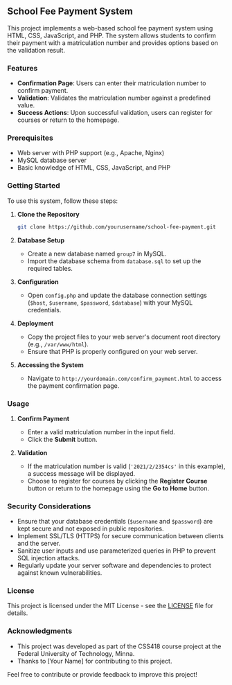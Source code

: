 ## School Fee Payment System

This project implements a web-based school fee payment system using HTML, CSS, JavaScript, and PHP. The system allows students to confirm their payment with a matriculation number and provides options based on the validation result.

### Features

- **Confirmation Page**: Users can enter their matriculation number to confirm payment.
- **Validation**: Validates the matriculation number against a predefined value.
- **Success Actions**: Upon successful validation, users can register for courses or return to the homepage.

### Prerequisites

- Web server with PHP support (e.g., Apache, Nginx)
- MySQL database server
- Basic knowledge of HTML, CSS, JavaScript, and PHP

### Getting Started

To use this system, follow these steps:

1. **Clone the Repository**
   ```bash
   git clone https://github.com/yourusername/school-fee-payment.git
   ```

2. **Database Setup**
   - Create a new database named `group7` in MySQL.
   - Import the database schema from `database.sql` to set up the required tables.

3. **Configuration**
   - Open `config.php` and update the database connection settings (`$host`, `$username`, `$password`, `$database`) with your MySQL credentials.

4. **Deployment**
   - Copy the project files to your web server's document root directory (e.g., `/var/www/html`).
   - Ensure that PHP is properly configured on your web server.

5. **Accessing the System**
   - Navigate to `http://yourdomain.com/confirm_payment.html` to access the payment confirmation page.

### Usage

1. **Confirm Payment**
   - Enter a valid matriculation number in the input field.
   - Click the **Submit** button.

2. **Validation**
   - If the matriculation number is valid (`'2021/2/2354cs'` in this example), a success message will be displayed.
   - Choose to register for courses by clicking the **Register Course** button or return to the homepage using the **Go to Home** button.

### Security Considerations

- Ensure that your database credentials (`$username` and `$password`) are kept secure and not exposed in public repositories.
- Implement SSL/TLS (HTTPS) for secure communication between clients and the server.
- Sanitize user inputs and use parameterized queries in PHP to prevent SQL injection attacks.
- Regularly update your server software and dependencies to protect against known vulnerabilities.

### License

This project is licensed under the MIT License - see the [LICENSE](LICENSE) file for details.

### Acknowledgments

- This project was developed as part of the CSS418 course project at the Federal University of Technology, Minna.
- Thanks to [Your Name] for contributing to this project.

Feel free to contribute or provide feedback to improve this project!